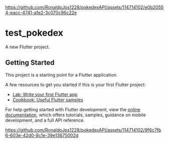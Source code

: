 
https://github.com/RonaldoJps1228/pokedexAPI/assets/114714102/e0b20554-eacc-4741-a1e2-3c070c96c22e
# test_pokedex

A new Flutter project.

## Getting Started

This project is a starting point for a Flutter application.

A few resources to get you started if this is your first Flutter project:

- [Lab: Write your first Flutter app](https://docs.flutter.dev/get-started/codelab)
- [Cookbook: Useful Flutter samples](https://docs.flutter.dev/cookbook)

For help getting started with Flutter development, view the
[online documentation](https://docs.flutter.dev/), which offers tutorials,
samples, guidance on mobile development, and a full API reference.


https://github.com/RonaldoJps1228/pokedexAPI/assets/114714102/9f6c7fb6-603e-42d0-8c1e-39e13675002d
